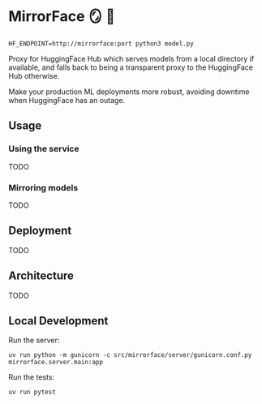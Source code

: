 # MirrorFace 🪞 🤗

`HF_ENDPOINT=http://mirrorface:port python3 model.py`

Proxy for HuggingFace Hub which serves models from a local directory if available, and falls back to being a transparent proxy to the HuggingFace Hub otherwise.

Make your production ML deployments more robust, avoiding downtime when HuggingFace has an outage.

## Usage

### Using the service

TODO

### Mirroring models

TODO

## Deployment

TODO

## Architecture

TODO

## Local Development

Run the server:

```shell
uv run python -m gunicorn -c src/mirrorface/server/gunicorn.conf.py mirrorface.server.main:app
```

Run the tests:

```shell
uv run pytest
```
